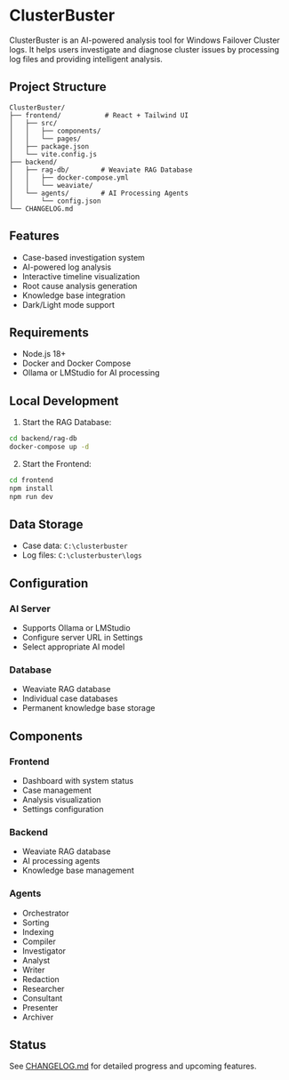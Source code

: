 # ClusterBuster

ClusterBuster is an AI-powered analysis tool for Windows Failover Cluster logs. It helps users investigate and diagnose cluster issues by processing log files and providing intelligent analysis.

## Project Structure

```
ClusterBuster/
├── frontend/           # React + Tailwind UI
│   ├── src/
│   │   ├── components/
│   │   └── pages/
│   ├── package.json
│   └── vite.config.js
├── backend/
│   ├── rag-db/        # Weaviate RAG Database
│   │   ├── docker-compose.yml
│   │   └── weaviate/
│   └── agents/        # AI Processing Agents
│       └── config.json
└── CHANGELOG.md
```

## Features

- Case-based investigation system
- AI-powered log analysis
- Interactive timeline visualization
- Root cause analysis generation
- Knowledge base integration
- Dark/Light mode support

## Requirements

- Node.js 18+
- Docker and Docker Compose
- Ollama or LMStudio for AI processing

## Local Development

1. Start the RAG Database:
```bash
cd backend/rag-db
docker-compose up -d
```

2. Start the Frontend:
```bash
cd frontend
npm install
npm run dev
```

## Data Storage

- Case data: `C:\clusterbuster`
- Log files: `C:\clusterbuster\logs`

## Configuration

### AI Server
- Supports Ollama or LMStudio
- Configure server URL in Settings
- Select appropriate AI model

### Database
- Weaviate RAG database
- Individual case databases
- Permanent knowledge base storage

## Components

### Frontend
- Dashboard with system status
- Case management
- Analysis visualization
- Settings configuration

### Backend
- Weaviate RAG database
- AI processing agents
- Knowledge base management

### Agents
- Orchestrator
- Sorting
- Indexing
- Compiler
- Investigator
- Analyst
- Writer
- Redaction
- Researcher
- Consultant
- Presenter
- Archiver

## Status

See [CHANGELOG.md](CHANGELOG.md) for detailed progress and upcoming features.
